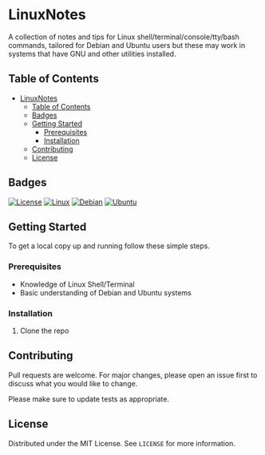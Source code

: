 # LinuxNotes

A collection of notes and tips for Linux shell/terminal/console/tty/bash commands, tailored for Debian and Ubuntu users but these
may work in systems that have GNU and other utilities installed.

## Table of Contents

- [LinuxNotes](#linuxnotes)
	- [Table of Contents](#table-of-contents)
	- [Badges](#badges)
	- [Getting Started](#getting-started)
		- [Prerequisites](#prerequisites)
		- [Installation](#installation)
	- [Contributing](#contributing)
	- [License](#license)

## Badges

[![License](https://img.shields.io/badge/license-MIT-blue.svg)](LICENSE)
[![Linux](https://img.shields.io/badge/-Linux-blue?logo=linux&logoColor=white)](Linux)
[![Debian](https://img.shields.io/badge/-Debian-blue?logo=debian&logoColor=white)](Debian)
[![Ubuntu](https://img.shields.io/badge/-Ubuntu-blue?logo=ubuntu&logoColor=white)](Ubuntu)

## Getting Started

To get a local copy up and running follow these simple steps.

### Prerequisites

- Knowledge of Linux Shell/Terminal
- Basic understanding of Debian and Ubuntu systems

### Installation

1. Clone the repo

## Contributing

Pull requests are welcome. For major changes, please open an issue first to discuss what you would like to change.

Please make sure to update tests as appropriate.

## License

Distributed under the MIT License. See `LICENSE` for more information.

